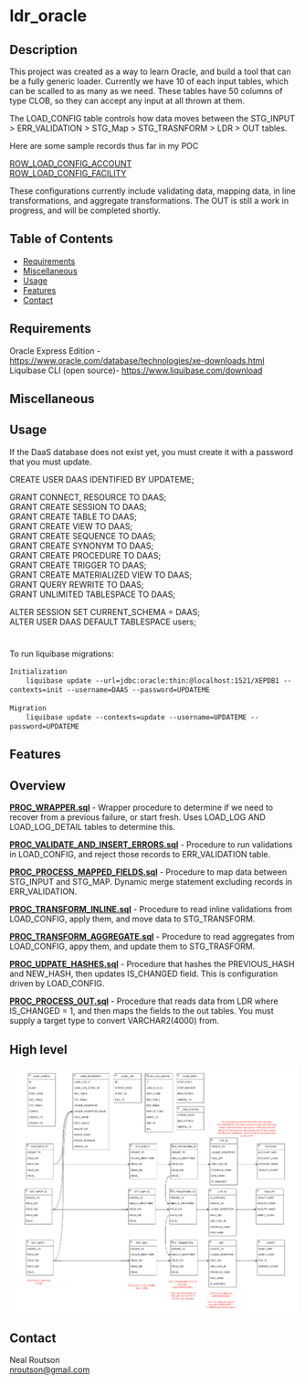 # ldr_oracle

## Description
This project was created as a way to learn Oracle, and build a tool that can be a fully generic loader.  Currently we have 10 of each input tables, which can be scalled to as many as we need.  These tables have 50 columns of type CLOB, so they can accept any input at all thrown at them.

The LOAD_CONFIG table controls how data moves between the STG_INPUT > ERR_VALIDATION > STG_Map > STG_TRASNFORM > LDR > OUT tables.

Here are some sample records thus far in my POC

[ROW_LOAD_CONFIG_ACCOUNT](https://github.com/nealrout/ldr_oracle/blob/develop/sql/row/load_config/ROW_LOAD_CONFIG_ACCOUNT.sql)   
[ROW_LOAD_CONFIG_FACILITY](https://github.com/nealrout/ldr_oracle/blob/develop/sql/row/load_config/ROW_LOAD_CONFIG_FACILITY.sql)   

These configurations currently include validating data, mapping data, in line transformations, and aggregate transformations.  The OUT is still a work in progress, and will be completed shortly.


## Table of Contents

- [Requirements](#requirements)
- [Miscellaneous](#miscellaneous)
- [Usage](#usage)
- [Features](#features)
- [Contact](#contact)

## Requirements
Oracle Express Edition - https://www.oracle.com/database/technologies/xe-downloads.html  
Liquibase CLI (open source)- https://www.liquibase.com/download
## Miscellaneous


## Usage
If the DaaS database does not exist yet, you must create it with a password that you must update. 

  CREATE USER DAAS IDENTIFIED BY UPDATEME;

  GRANT CONNECT, RESOURCE TO DAAS;  
  GRANT CREATE SESSION TO DAAS;  
  GRANT CREATE TABLE TO DAAS;  
  GRANT CREATE VIEW TO DAAS;  
  GRANT CREATE SEQUENCE TO DAAS;  
  GRANT CREATE SYNONYM TO DAAS;  
  GRANT CREATE PROCEDURE TO DAAS;  
  GRANT CREATE TRIGGER TO DAAS;  
  GRANT CREATE MATERIALIZED VIEW TO DAAS;  
  GRANT QUERY REWRITE TO DAAS;  
  GRANT UNLIMITED TABLESPACE TO DAAS;  
  
  ALTER SESSION SET CURRENT_SCHEMA = DAAS;  
  ALTER USER DAAS DEFAULT TABLESPACE users;  



#
To run liquibase migrations:

    Initialization
        liquibase update --url=jdbc:oracle:thin:@localhost:1521/XEPDB1 --contexts=init --username=DAAS --password=UPDATEME

    Migration
        liquibase update --contexts=update --username=UPDATEME --password=UPDATEME

## Features
## Overview
__[PROC_WRAPPER.sql](https://github.com/nealrout/ldr_oracle/blob/develop/sql/procedure/PROC_WRAPPER.sql)__ - Wrapper procedure to determine if we need to recover from a previous failure, or start fresh.  Uses LOAD_LOG AND LOAD_LOG_DETAIL  tables to determine this.

__[PROC_VALIDATE_AND_INSERT_ERRORS.sql](https://github.com/nealrout/ldr_oracle/blob/develop/sql/procedure/PROC_VALIDATE_AND_INSERT_ERRORS.sql)__ -  Procedure to run validations in LOAD_CONFIG, and reject those records to ERR_VALIDATION table.

__[PROC_PROCESS_MAPPED_FIELDS.sql](https://github.com/nealrout/ldr_oracle/blob/develop/sql/procedure/PROC_PROCESS_MAPPED_FIELDS.sql)__ - Procedure to map data between STG_INPUT and STG_MAP.  Dynamic merge statement excluding records in ERR_VALIDATION.

__[PROC_TRANSFORM_INLINE.sql](https://github.com/nealrout/ldr_oracle/blob/develop/sql/procedure/PROC_PROCESS_TRANSFORM_INLINE.sql)__ - Procedure to read inline validations from LOAD_CONFIG, apply them, and move data to STG_TRANSFORM.

__[PROC_TRANSFORM_AGGREGATE.sql](https://github.com/nealrout/ldr_oracle/blob/develop/sql/procedure/PROC_PROCESS_TRANSFORM_AGGREGATE.sql)__ - Procedure to read aggregates from LOAD_CONFIG, appy them, and update them to STG_TRASFORM.

__[PROC_UDPATE_HASHES.sql](https://github.com/nealrout/ldr_oracle/blob/develop/sql/procedure/PROC_UPDATE_HASHES.sql)__ - Procedure that hashes the PREVIOUS_HASH and NEW_HASH, then updates IS_CHANGED field.  This is configuration driven by LOAD_CONFIG.

__[PROC_PROCESS_OUT.sql](https://github.com/nealrout/ldr_oracle/blob/develop/sql/procedure/PROC_PROCESS_OUT.sql)__ - Procedure that reads data from LDR where IS_CHANGED = 1, and then maps the fields to the out tables.  You must supply a target type to convert VARCHAR2(4000) from.

## High level
![My Project Logo](LDR_ORACLE.png)

## Contact
Neal Routson  
nroutson@gmail.com

